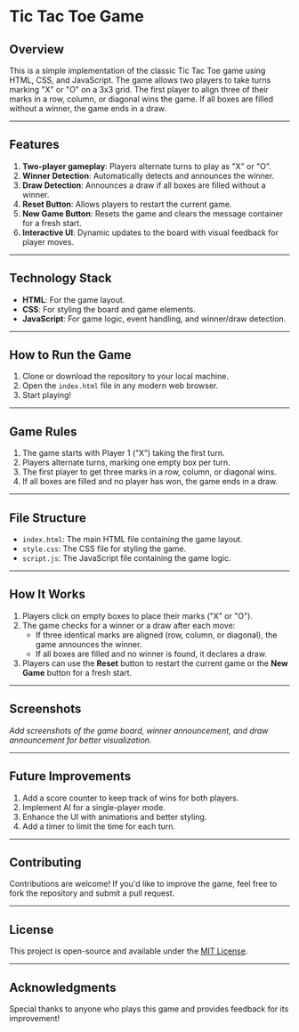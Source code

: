 # Tic Tac Toe Game

## Overview
This is a simple implementation of the classic Tic Tac Toe game using HTML, CSS, and JavaScript. The game allows two players to take turns marking "X" or "O" on a 3x3 grid. The first player to align three of their marks in a row, column, or diagonal wins the game. If all boxes are filled without a winner, the game ends in a draw.

---

## Features
1. **Two-player gameplay**: Players alternate turns to play as "X" or "O".
2. **Winner Detection**: Automatically detects and announces the winner.
3. **Draw Detection**: Announces a draw if all boxes are filled without a winner.
4. **Reset Button**: Allows players to restart the current game.
5. **New Game Button**: Resets the game and clears the message container for a fresh start.
6. **Interactive UI**: Dynamic updates to the board with visual feedback for player moves.

---

## Technology Stack
- **HTML**: For the game layout.
- **CSS**: For styling the board and game elements.
- **JavaScript**: For game logic, event handling, and winner/draw detection.

---

## How to Run the Game
1. Clone or download the repository to your local machine.
2. Open the `index.html` file in any modern web browser.
3. Start playing!

---

## Game Rules
1. The game starts with Player 1 (“X”) taking the first turn.
2. Players alternate turns, marking one empty box per turn.
3. The first player to get three marks in a row, column, or diagonal wins.
4. If all boxes are filled and no player has won, the game ends in a draw.

---

## File Structure
- `index.html`: The main HTML file containing the game layout.
- `style.css`: The CSS file for styling the game.
- `script.js`: The JavaScript file containing the game logic.

---

## How It Works
1. Players click on empty boxes to place their marks ("X" or "O").
2. The game checks for a winner or a draw after each move:
   - If three identical marks are aligned (row, column, or diagonal), the game announces the winner.
   - If all boxes are filled and no winner is found, it declares a draw.
3. Players can use the **Reset** button to restart the current game or the **New Game** button for a fresh start.

---

## Screenshots
*Add screenshots of the game board, winner announcement, and draw announcement for better visualization.*

---

## Future Improvements
1. Add a score counter to keep track of wins for both players.
2. Implement AI for a single-player mode.
3. Enhance the UI with animations and better styling.
4. Add a timer to limit the time for each turn.

---

## Contributing
Contributions are welcome! If you'd like to improve the game, feel free to fork the repository and submit a pull request.

---

## License
This project is open-source and available under the [MIT License](LICENSE).

---

## Acknowledgments
Special thanks to anyone who plays this game and provides feedback for its improvement!

